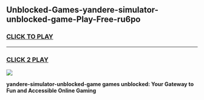 
## Unblocked-Games-yandere-simulator-unblocked-game-Play-Free-ru6po
<h3>
<a href="https://premium76.site?title=yandere-simulator-unblocked-game&ref=09A">CLICK TO PLAY</a></h3>
<hr>

<h3>
<a href="https://premium76.site?title=yandere-simulator-unblocked-game&ref=09A">CLICK 2 PLAY</a>
  
</h3>

<a href="https://premium76.site?title=yandere-simulator-unblocked-game&ref=09A"><img src="https://clearcache.store/games.png"></a>


**yandere-simulator-unblocked-game games unblocked: Your Gateway to Fun and Accessible Online Gaming**
